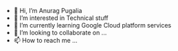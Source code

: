 - 👋 Hi, I’m Anurag Pugalia
- 👀 I’m interested in Technical stuff
- 🌱 I’m currently learning Google Cloud platform services
- 💞️ I’m looking to collaborate on ...
- 📫 How to reach me ...

<!---
pugaliaanurag/pugaliaanurag is a ✨ special ✨ repository because its `README.md` (this file) appears on your GitHub profile.
You can click the Preview link to take a look at your changes.
--->
